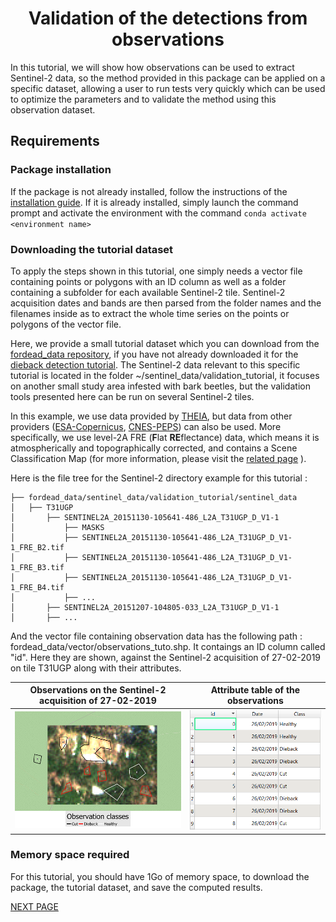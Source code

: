 # <div align="center"> Validation of the detections from observations </div>

In this tutorial, we will show how observations can be used to extract Sentinel-2 data, so the method provided in this package can be applied on a specific dataset, allowing a user to run tests very quickly which can be used to optimize the parameters and to validate the method using this observation dataset.

## Requirements
### Package installation 
If the package is not already installed, follow the instructions of the [installation guide](https://fordead.gitlab.io/fordead_package/docs/Installation/). 
If it is already installed, simply launch the command prompt and activate the environment with the command `conda activate <environment name>`

### Downloading the tutorial dataset

To apply the steps shown in this tutorial, one simply needs a vector file containing points or polygons with an ID column as well as a folder containing a subfolder for each available Sentinel-2 tile.
Sentinel-2 acquisition dates and bands are then parsed from the folder names and the filenames inside as to extract the whole time series on the points or polygons of the vector file.

Here, we provide a small tutorial dataset which you can download from the [fordead_data repository](https://gitlab.com/fordead/fordead_data), if you have not already downloaded it for the [dieback detection tutorial](https://fordead.gitlab.io/fordead_package/docs/Tutorials/Dieback_Detection/00_Intro/).
The Sentinel-2 data relevant to this specific tutorial is located in the folder ~/sentinel_data/validation_tutorial, it focuses on another small study area infested with bark beetles, but the validation tools presented here can be run on several Sentinel-2 tiles.

In this example,  we use data provided by [THEIA](https://www.theia-land.fr/), but data from other providers ([ESA-Copernicus](https://scihub.copernicus.eu/), [CNES-PEPS](https://peps.cnes.fr/rocket/#/home)) can also be used.
More specifically, we use level-2A FRE (**F**lat **RE**flectance) data, which means it is atmospherically and topographically corrected, and contains a Scene Classification Map (for more information, please visit the [related page](https://labo.obs-mip.fr/multitemp/sentinel-2/theias-sentinel-2-l2a-product-format/#English) ).

Here is the file tree for the Sentinel-2 directory example for this tutorial :

```
├── fordead_data/sentinel_data/validation_tutorial/sentinel_data
│   ├── T31UGP
│       ├── SENTINEL2A_20151130-105641-486_L2A_T31UGP_D_V1-1
│           ├── MASKS
│           ├── SENTINEL2A_20151130-105641-486_L2A_T31UGP_D_V1-1_FRE_B2.tif
│           ├── SENTINEL2A_20151130-105641-486_L2A_T31UGP_D_V1-1_FRE_B3.tif
│           ├── SENTINEL2A_20151130-105641-486_L2A_T31UGP_D_V1-1_FRE_B4.tif
│           ├── ...
│       ├── SENTINEL2A_20151207-104805-033_L2A_T31UGP_D_V1-1
│       ├── ...
```

And the vector file containing observation data has the following path : fordead_data/vector/observations_tuto.shp. It contaings an ID column called "id".
Here they are shown, against the Sentinel-2 acquisition of 27-02-2019 on tile T31UGP along with their attributes.

Observations on the Sentinel-2 acquisition of 27-02-2019   |  Attribute table of the observations
:-------------------------:|:-------------------------:
![observations](Figures/observations.png "observations")  |  ![observation_dataframe](Figures/observation_dataframe.png "observation_dataframe")


### Memory space required

For this tutorial, you should have 1Go of memory space, to download the package, the tutorial dataset, and save the computed results.

[NEXT PAGE](https://fordead.gitlab.io/fordead_package/docs/Tutorials/Validation/01_preprocessing_observations)

